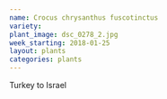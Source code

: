 ```yaml
---
name: Crocus chrysanthus fuscotinctus
variety: 
plant_image: dsc_0278_2.jpg
week_starting: 2018-01-25
layout: plants 
categories: plants 
---
```

Turkey to Israel